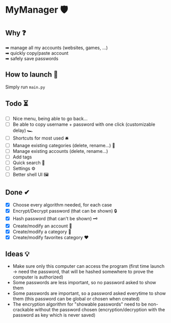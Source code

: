 # MyManager 🛡

## Why ❓
➡ manage all my accounts (websites, games, ...)  
➡ quickly copy/paste account  
➡ safely save passwords  

## How to launch 🚀
Simply run `main.py`

## Todo ⏳
- [ ] Nice menu, being able to go back...
- [ ] Be able to copy username + password with one click (customizable delay) 🏎
- [ ] Shortcuts for most used 🛎
- [ ] Manage existing categories (delete, rename...) 📝
- [ ] Manage existing accounts (delete, rename...)
- [ ] Add tags
- [ ] Quick search 🔎
- [ ] Settings ⚙
- [ ] Better shell UI 🖼

## Done ✔
- [x] Choose every algorithm needed, for each case
- [x] Encrypt/Decrypt password (that can be shown) 🔒
- [x] Hash password (that can't be shown) 🗝️
- [x] Create/modify an account 📕
- [x] Create/modify a category 📓
- [x] Create/modify favorites category ♥

## Ideas 💡
- Make sure only this computer can access the program (first time launch -> need the password, that will be hashed somewhere to prove the computer is authorized)
- Some passwords are less important, so no password asked to show them
- Some passwords are important, so a password asked everytime to show them (this password can be global or chosen when created)
- The encryption algorithm for "showable passwords" need to be non-crackable without the password chosen (encryption/decryption with the password as key which is never saved)